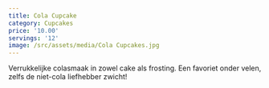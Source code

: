 ```yaml
---
title: Cola Cupcake
category: Cupcakes
price: '10.00'
servings: '12'
image: /src/assets/media/Cola Cupcakes.jpg
---
```

Verrukkelijke colasmaak in zowel cake als frosting. Een favoriet onder velen, zelfs de niet-cola liefhebber zwicht!
